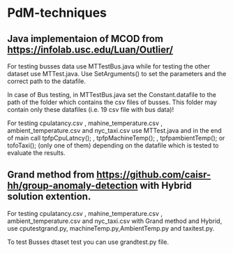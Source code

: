 # PdM-techniques


## Java implementaion of MCOD from https://infolab.usc.edu/Luan/Outlier/

  For testing busses data use MTTestBus.java while for testing the other dataset use MTTest.java.
  Use SetArguments() to set the parameters and the correct path to the datafile.
  
  In case of Bus testing, in MTTestBus.java set the Constant.datafile to the path of the folder which contains the csv files of busses.
  This folder may contain only these datafiles (i.e. 19 csv file with bus data)!
  
  For testing cpulatancy.csv , mahine_temperature.csv , ambient_temperature.csv and nyc_taxi.csv use MTTest.java and in the end of main call
  tpfpCpuLatncy(); , tpfpMachineTemp(); ,  tpfpambientTemp(); or tofoTaxi(); (only one of them) depending on the datafile which is tested to evaluate the results.


## Grand method from https://github.com/caisr-hh/group-anomaly-detection with Hybrid solution extention.
   For testing cpulatancy.csv , mahine_temperature.csv , ambient_temperature.csv and nyc_taxi.csv with Grand method  and Hybrid, use
   cputestgrand.py, machineTemp.py,AmbientTemp.py and taxitest.py.
   
   To test Busses dtaset test you can use grandtest.py file.
   
   
